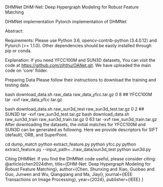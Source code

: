 DHMNet
DHM-Net: Deep Hypergraph Modeling for Robust Feature Matching

DHMNet implementation
Pytorch implementation of DHMNet

Abstract:

Requirements:
Please use Python 3.6, opencv-contrib-python (3.4.0.12) and Pytorch (>= 1.1.0). Other dependencies should be easily installed through pip or conda.

Explanation:
If you need YFCC100M and SUN3D datasets, You can visit the code at https://github.com/zjhthu/OANet.git. We have uploaded the main code on 'core' folder.

Preparing Data
Please follow their instructions to download the training and testing data.

bash download_data.sh raw_data raw_data_yfcc.tar.gz 0 8 ## YFCC100M
tar -xvf raw_data_yfcc.tar.gz

bash download_data.sh raw_sun3d_test raw_sun3d_test.tar.gz 0 2 ## SUN3D
tar -xvf raw_sun3d_test.tar.gz
bash download_data.sh raw_sun3d_train raw_sun3d_train.tar.gz 0 63
tar -xvf raw_sun3d_train.tar.gz
After downloading the datasets, the initial matches for YFCC100M and SUN3D can be generated as following. Here we provide descriptors for SIFT (default), ORB, and SuperPoint.

cd dump_match
python extract_feature.py
python yfcc.py
python extract_feature.py --input_path=../raw_data/sun3d_test
python sun3d.py

Citing DHMNet:
If you find the DHMNet code useful, please consider citing:
@article{chen2024dhm,
  title={DHM-Net: Deep Hypergraph Modeling for Robust Feature Matching},
  author={Chen, Shunxing and Xiao, Guobao and Guo, Junwen and Wu, Qiangqiang and Ma, Jiayi},
  journal={IEEE Transactions on Image Processing},
  year={2024},
  publisher={IEEE}
}
